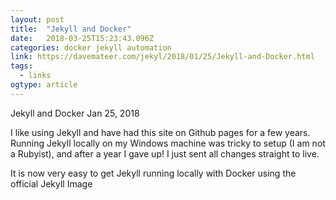 ```yaml
---
layout: post 
title:  "Jekyll and Docker" 
date:   2018-03-25T15:23:43.096Z 
categories: docker jekyll automation
link: https://davemateer.com/jekyl/2018/01/25/Jekyll-and-Docker.html 
tags:
  - links
ogtype: article 
---
```


> 
Jekyll and Docker
Jan 25, 2018



I like using Jekyll and have had this site on Github pages for a few years. Running Jekyll locally on my Windows machine was tricky to setup (I am not a Rubyist), and after a year I gave up! I just sent all changes straight to live.

It is now very easy to get Jekyll running locally with Docker using the official Jekyll Image
